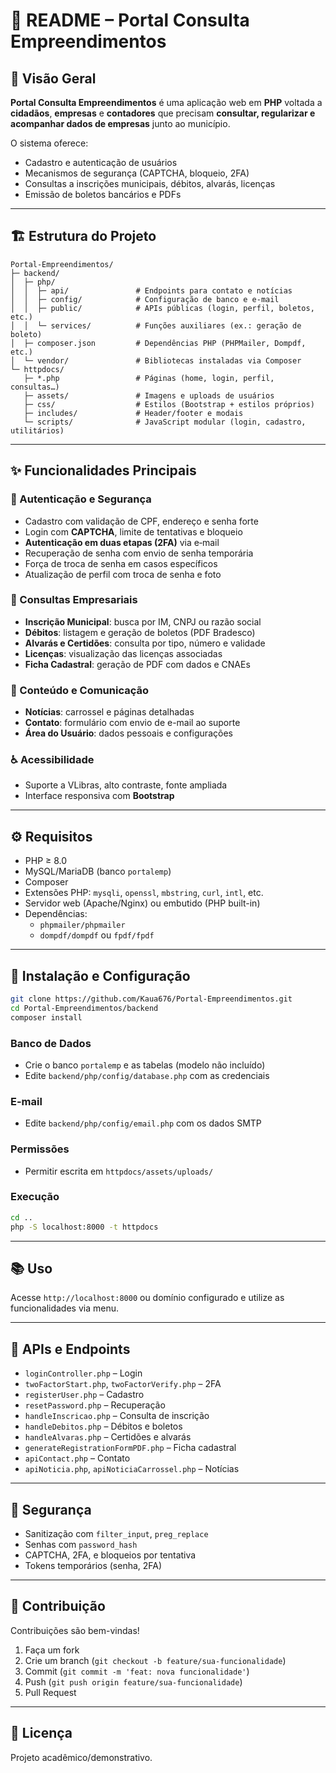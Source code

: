 # 📘 README – Portal Consulta Empreendimentos

## 📌 Visão Geral

**Portal Consulta Empreendimentos** é uma aplicação web em **PHP** voltada a **cidadãos**, **empresas** e **contadores** que precisam **consultar, regularizar e acompanhar dados de empresas** junto ao município.

O sistema oferece:

- Cadastro e autenticação de usuários
- Mecanismos de segurança (CAPTCHA, bloqueio, 2FA)
- Consultas a inscrições municipais, débitos, alvarás, licenças
- Emissão de boletos bancários e PDFs

---

## 🏗 Estrutura do Projeto

```
Portal-Empreendimentos/
├─ backend/
│  ├─ php/
│  │  ├─ api/               # Endpoints para contato e notícias
│  │  ├─ config/            # Configuração de banco e e-mail
│  │  ├─ public/            # APIs públicas (login, perfil, boletos, etc.)
│  │  └─ services/          # Funções auxiliares (ex.: geração de boleto)
│  ├─ composer.json         # Dependências PHP (PHPMailer, Dompdf, etc.)
│  └─ vendor/               # Bibliotecas instaladas via Composer
└─ httpdocs/
   ├─ *.php                 # Páginas (home, login, perfil, consultas…)
   ├─ assets/               # Imagens e uploads de usuários
   ├─ css/                  # Estilos (Bootstrap + estilos próprios)
   ├─ includes/             # Header/footer e modais
   └─ scripts/              # JavaScript modular (login, cadastro, utilitários)
```

---

## ✨ Funcionalidades Principais

### 🔐 Autenticação e Segurança

- Cadastro com validação de CPF, endereço e senha forte
- Login com **CAPTCHA**, limite de tentativas e bloqueio
- **Autenticação em duas etapas (2FA)** via e‑mail
- Recuperação de senha com envio de senha temporária
- Força de troca de senha em casos específicos
- Atualização de perfil com troca de senha e foto

### 🏢 Consultas Empresariais

- **Inscrição Municipal**: busca por IM, CNPJ ou razão social
- **Débitos**: listagem e geração de boletos (PDF Bradesco)
- **Alvarás e Certidões**: consulta por tipo, número e validade
- **Licenças**: visualização das licenças associadas
- **Ficha Cadastral**: geração de PDF com dados e CNAEs

### 📰 Conteúdo e Comunicação

- **Notícias**: carrossel e páginas detalhadas
- **Contato**: formulário com envio de e-mail ao suporte
- **Área do Usuário**: dados pessoais e configurações

### ♿ Acessibilidade

- Suporte a VLibras, alto contraste, fonte ampliada
- Interface responsiva com **Bootstrap**

---

## ⚙️ Requisitos

- PHP ≥ 8.0
- MySQL/MariaDB (banco `portalemp`)
- Composer
- Extensões PHP: `mysqli`, `openssl`, `mbstring`, `curl`, `intl`, etc.
- Servidor web (Apache/Nginx) ou embutido (PHP built-in)
- Dependências:
  - `phpmailer/phpmailer`
  - `dompdf/dompdf` ou `fpdf/fpdf`

---

## 🚀 Instalação e Configuração

```bash
git clone https://github.com/Kaua676/Portal-Empreendimentos.git
cd Portal-Empreendimentos/backend
composer install
```

### Banco de Dados

- Crie o banco `portalemp` e as tabelas (modelo não incluído)
- Edite `backend/php/config/database.php` com as credenciais

### E-mail

- Edite `backend/php/config/email.php` com os dados SMTP

### Permissões

- Permitir escrita em `httpdocs/assets/uploads/`

### Execução

```bash
cd ..
php -S localhost:8000 -t httpdocs
```

---

## 📚 Uso

Acesse `http://localhost:8000` ou domínio configurado e utilize as funcionalidades via menu.

---

## 📂 APIs e Endpoints

- `loginController.php` – Login
- `twoFactorStart.php`, `twoFactorVerify.php` – 2FA
- `registerUser.php` – Cadastro
- `resetPassword.php` – Recuperação
- `handleInscricao.php` – Consulta de inscrição
- `handleDebitos.php` – Débitos e boletos
- `handleAlvaras.php` – Certidões e alvarás
- `generateRegistrationFormPDF.php` – Ficha cadastral
- `apiContact.php` – Contato
- `apiNoticia.php`, `apiNoticiaCarrossel.php` – Notícias

---

## 🔐 Segurança

- Sanitização com `filter_input`, `preg_replace`
- Senhas com `password_hash`
- CAPTCHA, 2FA, e bloqueios por tentativa
- Tokens temporários (senha, 2FA)

---

## 🤝 Contribuição

Contribuições são bem-vindas!

1. Faça um fork
2. Crie um branch (`git checkout -b feature/sua-funcionalidade`)
3. Commit (`git commit -m 'feat: nova funcionalidade'`)
4. Push (`git push origin feature/sua-funcionalidade`)
5. Pull Request

---

## 📄 Licença

Projeto acadêmico/demonstrativo.
